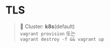 # TLS

> 📘 Cluster: **k8s**(default)
<br> `vagrant provision` 또는
<br> `vagrant destroy -f && vagrant up`

